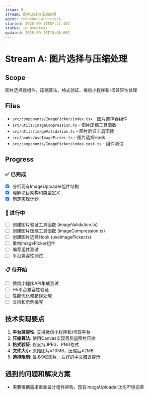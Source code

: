 ```yaml
---
issue: 9
stream: 图片选择与压缩处理
agent: frontend-architect
started: 2025-09-11T07:41:40Z
status: in_progress
updated: 2025-09-11T15:30:00Z
---
```


# Stream A: 图片选择与压缩处理

## Scope
图片选择器组件、压缩算法、格式验证、微信小程序和H5兼容性处理

## Files
- `src/components/ImagePicker/index.tsx` - 图片选择器组件
- `src/utils/imageCompression.ts` - 图片压缩工具函数
- `src/utils/imageValidation.ts` - 图片验证工具函数
- `src/hooks/useImagePicker.ts` - 图片选择Hook
- `src/components/ImagePicker/index.test.ts` - 组件测试

## Progress
### ✅ 已完成
- [x] 分析现有ImageUploader组件结构
- [x] 理解项目架构和类型定义
- [x] 制定实现计划

### 🔄 进行中
- [ ] 创建图片验证工具函数 (imageValidation.ts)
- [ ] 创建图片压缩工具函数 (imageCompression.ts)
- [ ] 创建图片选择Hook (useImagePicker.ts)
- [ ] 重构ImagePicker组件
- [ ] 编写组件测试
- [ ] 平台兼容性测试

### 📋 待开始
- [ ] 微信小程序API集成测试
- [ ] H5平台兼容性验证
- [ ] 性能优化和错误处理
- [ ] 文档和示例编写

## 技术实现要点
1. **平台兼容性**: 支持微信小程序和H5双平台
2. **压缩算法**: 使用Canvas实现高质量图片压缩
3. **格式验证**: 仅支持JPEG、PNG格式
4. **文件大小**: 原始图片≤10MB，压缩后≤2MB
5. **选择限制**: 最多9张图片，友好的中文错误提示

## 遇到的问题和解决方案
- 需要根据需求重新设计组件架构，现有ImageUploader功能不够完善